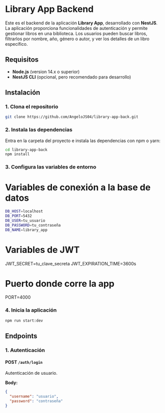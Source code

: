 # Library App Backend

Este es el backend de la aplicación **Library App**, desarrollado con **NestJS**. La aplicación proporciona funcionalidades de autenticación y permite gestionar libros en una biblioteca. Los usuarios pueden buscar libros, filtrarlos por nombre, año, género o autor, y ver los detalles de un libro específico.

## Requisitos

- **Node.js** (version 14.x o superior)
- **NestJS CLI** (opcional, pero recomendado para desarrollo)

## Instalación

### 1. Clona el repositorio

```bash
git clone https://github.com/AngeloJS04/library-app-back.git
```

### 2. Instala las dependencias

Entra en la carpeta del proyecto e instala las dependencias con npm o yarn:

```bash
cd library-app-back
npm install
```


### 3. Configura las variables de entorno

# Variables de conexión a la base de datos
````bash
DB_HOST=localhost
DB_PORT=5432
DB_USER=tu_usuario
DB_PASSWORD=tu_contraseña
DB_NAME=library_app
````

# Variables de JWT
JWT_SECRET=tu_clave_secreta
JWT_EXPIRATION_TIME=3600s

# Puerto donde corre la app
PORT=4000

### 4. Inicia la aplicación

```bash
npm run start:dev
```

## Endpoints

### 1. **Autenticación**

#### POST `/auth/login`

Autenticación de usuario.

**Body:**
```json
{
  "username": "usuario",
  "password": "contraseña"
}




